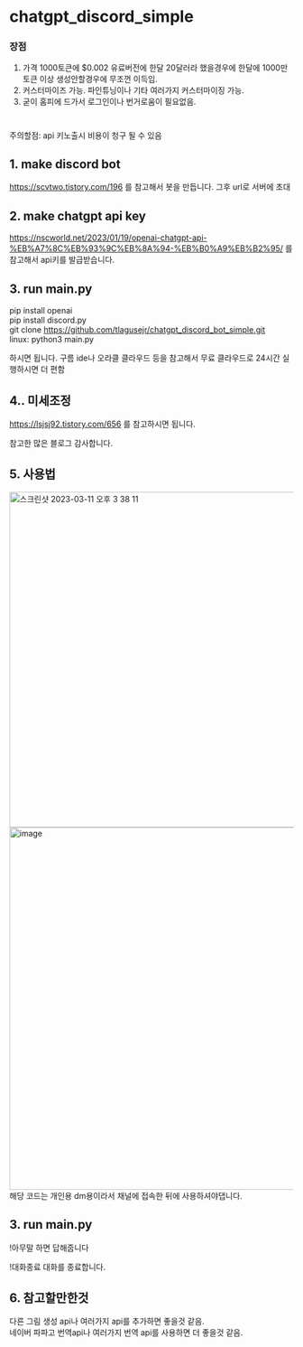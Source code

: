 # chatgpt_discord_simple

### 장점  
1. 가격 1000토큰에 $0.002 유료버전에 한달 20달러라 했을경우에 한달에 1000만토큰 이상 생성안할경우에 무조껀 이득임. 
2. 커스터마이즈 가능. 파인튜닝이나 기타 여러가지 커스터마이징 가능.  
3. 굳이 홈피에 드가서 로그인이나 번거로움이 필요없음.  
#
주의할점: api 키노출시 비용이 청구 될 수 있음
## 1. make discord bot

https://scvtwo.tistory.com/196 
를 참고해서 봇을 만듭니다.
그후 url로 서버에 초대

## 2. make chatgpt api key
https://nscworld.net/2023/01/19/openai-chatgpt-api-%EB%A7%8C%EB%93%9C%EB%8A%94-%EB%B0%A9%EB%B2%95/
를 참고해서 api키를 발급받습니다.

## 3. run main.py


pip install openai  
pip install discord.py   
git clone https://github.com/tlagusejr/chatgpt_discord_bot_simple.git  
linux: python3 main.py  

하시면 됩니다. 구름 ide나 오라클 클라우드 등을 참고해서 무료 클라우드로 24시간 실행하시면 더 편함

## 4.. 미세조정 
https://lsjsj92.tistory.com/656 를 참고하시면 됩니다.

참고한 많은 블로그 감사합니다.

## 5. 사용법
<img width="594" alt="스크린샷 2023-03-11 오후 3 38 11" src="https://user-images.githubusercontent.com/52907198/224469411-66b673b2-4c01-4983-b1b9-68fc0575bed5.png">
<img width="642" alt="image" src="https://user-images.githubusercontent.com/52907198/224468764-f207505c-20d1-4b16-8a20-9bb60a1896f4.png">
해당  코드는 개인용 
dm용이라서 채널에 
접속한 뒤에 사용하셔야댑니다.

## 3. run main.py
!아무말 
하면 답해줍니다

!대화종료
대화를 종료합니다.
## 6. 참고할만한것
다른 그림 생성 api나 여러가지 api를 추가하면 좋을것 같음.  
네이버 파파고 번역api나 여러가지 번역 api를 사용하면 더 좋을것 같음. 

